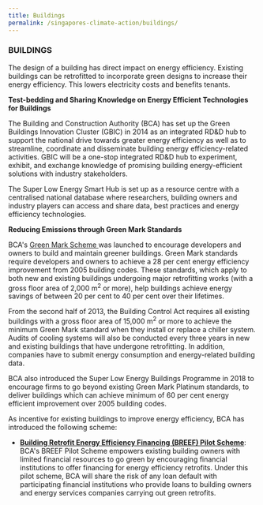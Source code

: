 ```yaml
---
title: Buildings
permalink: /singapores-climate-action/buildings/
---
```


### BUILDINGS

The design of a building has direct impact on energy efficiency. Existing buildings can be retrofitted to incorporate green designs to increase their energy efficiency. This lowers electricity costs and benefits tenants.

**Test-bedding and Sharing Knowledge on Energy Efficient Technologies for Buildings**

The Building and Construction Authority (BCA) has set up the Green Buildings Innovation Cluster (GBIC) in 2014 as an integrated RD&D hub to support the national drive towards greater energy efficiency as well as to streamline, coordinate and disseminate building energy efficiency-related activities. GBIC will be a one-stop integrated RD&D hub to experiment, exhibit, and exchange knowledge of promising building energy-efficient solutions with industry stakeholders.

The Super Low Energy Smart Hub is set up as a resource centre with a centralised national database where researchers, building owners and industry players can access and share data, best practices and energy efficiency technologies. 

**Reducing Emissions through Green Mark Standards**

BCA's [Green Mark Scheme ](https://www1.bca.gov.sg/buildsg/sustainability/green-mark-certification-scheme) was launched to encourage developers and owners to build and maintain greener buildings. Green Mark standards require developers and owners to achieve a 28 per cent energy efficiency improvement from 2005 building codes. These standards, which apply to both new and existing buildings undergoing major retrofitting works (with a gross floor area of 2,000 m<sup>2</sup> or more), help buildings achieve energy savings of between 20 per cent to 40 per cent over their lifetimes.

From the second half of 2013, the Building Control Act requires all existing buildings with a gross floor area of 15,000 m<sup>2</sup> or more to achieve the minimum Green Mark standard when they install or replace a chiller system. Audits of cooling systems will also be conducted every three years in new and existing buildings that have undergone retrofitting. In addition, companies have to submit energy consumption and energy-related building data.

BCA also introduced the Super Low Energy Buildings Programme in 2018 to encourage firms to go beyond existing Green Mark Platinum standards, to deliver buildings which can achieve minimum of 60 per cent energy efficient improvement over 2005 building codes. 

As incentive for existing buildings to improve energy efficiency, BCA has introduced the following scheme:

* **[<a href="https://www1.bca.gov.sg/buildsg/sustainability/green-mark-incentive-schemes/building-retrofit-energy-efficiency-financing-breef-scheme" target="_blank">Building Retrofit Energy Efficiency Financing (BREEF) Pilot Scheme</a>](https://www1.bca.gov.sg/buildsg/sustainability/green-mark-incentive-schemes/building-retrofit-energy-efficiency-financing-breef-scheme)**: BCA's BREEF Pilot Scheme empowers existing building owners with limited financial resources to go green by encouraging financial institutions to offer financing for energy efficiency retrofits. Under this pilot scheme, BCA will share the risk of any loan default with participating financial institutions who provide loans to building owners and energy services companies carrying out green retrofits.